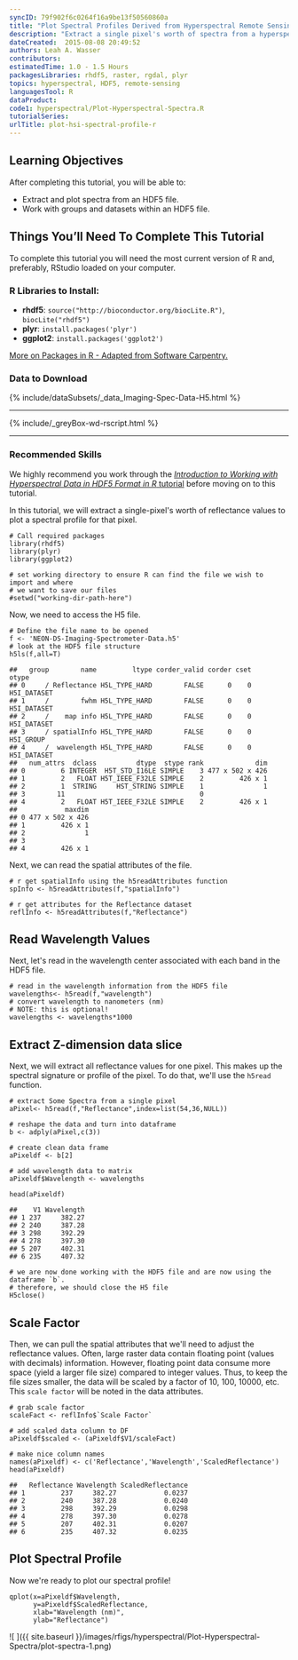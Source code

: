```yaml
---
syncID: 79f902f6c0264f16a9be13f50560860a
title: "Plot Spectral Profiles Derived from Hyperspectral Remote Sensing Data in HDF5 Format in R"
description: "Extract a single pixel's worth of spectra from a hyperspectral dataset stored in HDF5 format in R. Visualize the spectral profile." 
dateCreated:  2015-08-08 20:49:52
authors: Leah A. Wasser
contributors:
estimatedTime: 1.0 - 1.5 Hours
packagesLibraries: rhdf5, raster, rgdal, plyr
topics: hyperspectral, HDF5, remote-sensing 
languagesTool: R
dataProduct:
code1: hyperspectral/Plot-Hyperspectral-Spectra.R
tutorialSeries:
urlTitle: plot-hsi-spectral-profile-r
---
```


<div id="ds-objectives" markdown="1">

## Learning Objectives
After completing this tutorial, you will be able to:

* Extract and plot spectra from an HDF5 file.
* Work with groups and datasets within an HDF5 file.


## Things You’ll Need To Complete This Tutorial
To complete this tutorial you will need the most current version of R and, 
preferably, RStudio loaded on your computer.

### R Libraries to Install:

* **rhdf5**: `source("http://bioconductor.org/biocLite.R")`, `biocLite("rhdf5")`
* **plyr**: `install.packages('plyr')`
* **ggplot2**: `install.packages('ggplot2')`

<a href="{{ site.baseurl }}/packages-in-r" target="_blank"> More on Packages in
 R - Adapted from Software Carpentry.</a>

### Data to Download
{% include/dataSubsets/_data_Imaging-Spec-Data-H5.html %}

***
{% include/_greyBox-wd-rscript.html %}
***

### Recommended Skills

We highly recommend you work through the 
<a href="{{ site.baseurl }}/hsi-hdf5-r" target="_blank"> *Introduction to Working with Hyperspectral Data in HDF5 Format in R* tutorial</a>
before moving on to this tutorial.

</div> 


In this tutorial, we will extract a single-pixel's worth of reflectance values to
plot a spectral profile for that pixel.


    # Call required packages
    library(rhdf5)
    library(plyr)
    library(ggplot2)
    
    # set working directory to ensure R can find the file we wish to import and where
    # we want to save our files
    #setwd("working-dir-path-here")

Now, we need to access the H5 file.


    # Define the file name to be opened
    f <- 'NEON-DS-Imaging-Spectrometer-Data.h5'
    # look at the HDF5 file structure 
    h5ls(f,all=T) 

    ##   group        name         ltype corder_valid corder cset       otype
    ## 0     / Reflectance H5L_TYPE_HARD        FALSE      0    0 H5I_DATASET
    ## 1     /        fwhm H5L_TYPE_HARD        FALSE      0    0 H5I_DATASET
    ## 2     /    map info H5L_TYPE_HARD        FALSE      0    0 H5I_DATASET
    ## 3     / spatialInfo H5L_TYPE_HARD        FALSE      0    0   H5I_GROUP
    ## 4     /  wavelength H5L_TYPE_HARD        FALSE      0    0 H5I_DATASET
    ##   num_attrs  dclass          dtype  stype rank             dim
    ## 0         6 INTEGER  H5T_STD_I16LE SIMPLE    3 477 x 502 x 426
    ## 1         2   FLOAT H5T_IEEE_F32LE SIMPLE    2         426 x 1
    ## 2         1  STRING     HST_STRING SIMPLE    1               1
    ## 3        11                                  0                
    ## 4         2   FLOAT H5T_IEEE_F32LE SIMPLE    2         426 x 1
    ##            maxdim
    ## 0 477 x 502 x 426
    ## 1         426 x 1
    ## 2               1
    ## 3                
    ## 4         426 x 1

Next, we can read the spatial attributes of the file.


    # r get spatialInfo using the h5readAttributes function 
    spInfo <- h5readAttributes(f,"spatialInfo")
    
    # r get attributes for the Reflectance dataset
    reflInfo <- h5readAttributes(f,"Reflectance")

## Read Wavelength Values

Next, let's read in the wavelength center associated with each band in the HDF5 
file. 


    # read in the wavelength information from the HDF5 file
    wavelengths<- h5read(f,"wavelength")
    # convert wavelength to nanometers (nm)
    # NOTE: this is optional!
    wavelengths <- wavelengths*1000


## Extract Z-dimension data slice

Next, we will extract all reflectance values for one pixel. This makes up the 
spectral signature or profile of the pixel. To do that, we'll use the `h5read` 
function.


    # extract Some Spectra from a single pixel
    aPixel<- h5read(f,"Reflectance",index=list(54,36,NULL))
    
    # reshape the data and turn into dataframe
    b <- adply(aPixel,c(3))
    
    # create clean data frame
    aPixeldf <- b[2]
    
    # add wavelength data to matrix
    aPixeldf$Wavelength <- wavelengths
    
    head(aPixeldf)

    ##    V1 Wavelength
    ## 1 237     382.27
    ## 2 240     387.28
    ## 3 298     392.29
    ## 4 278     397.30
    ## 5 207     402.31
    ## 6 235     407.32

    # we are now done working with the HDF5 file and are now using the dataframe `b`. 
    # therefore, we should close the H5 file
    H5close()

## Scale Factor

Then, we can pull the spatial attributes that we'll need to adjust the reflectance 
values. Often, large raster data contain floating point (values with decimals) information.
However, floating point data consume more space (yield a larger file size) compared
to integer values. Thus, to keep the file sizes smaller, the data will be scaled
by a factor of 10, 100, 10000, etc. This `scale factor` will be noted in the data attributes.


    # grab scale factor
    scaleFact <- reflInfo$`Scale Factor`
    
    # add scaled data column to DF
    aPixeldf$scaled <- (aPixeldf$V1/scaleFact)
    
    # make nice column names
    names(aPixeldf) <- c('Reflectance','Wavelength','ScaledReflectance')
    head(aPixeldf)

    ##   Reflectance Wavelength ScaledReflectance
    ## 1         237     382.27            0.0237
    ## 2         240     387.28            0.0240
    ## 3         298     392.29            0.0298
    ## 4         278     397.30            0.0278
    ## 5         207     402.31            0.0207
    ## 6         235     407.32            0.0235

## Plot Spectral Profile

Now we're ready to plot our spectral profile!


    qplot(x=aPixeldf$Wavelength, 
          y=aPixeldf$ScaledReflectance,
          xlab="Wavelength (nm)",
          ylab="Reflectance")

![ ]({{ site.baseurl }}/images/rfigs/hyperspectral/Plot-Hyperspectral-Spectra/plot-spectra-1.png)

